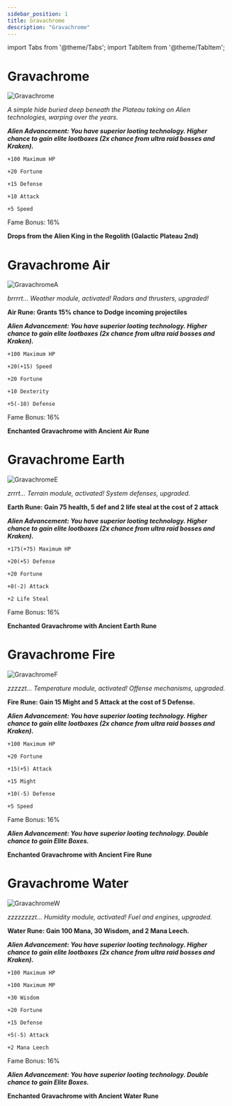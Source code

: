 ```yaml
---
sidebar_position: 1
title: Gravachrome
description: "Gravachrome"
---
```


import Tabs from '@theme/Tabs';
import TabItem from '@theme/TabItem';

<Tabs>
  <TabItem value="Gravachrome" label="Gravachrome" default>

# Gravachrome

![Gravachrome](https://vwiki.valorserver.com/api/item/picture/gravachrome)

<i>A simple hide buried deep beneath the Plateau taking on Alien technologies, warping over the years.</i>


***Alien Advancement: You have superior looting technology. Higher chance to gain elite lootboxes (2x chance from ultra raid bosses and Kraken).***

    +100 Maximum HP

    +20 Fortune

    +15 Defense

    +10 Attack

    +5 Speed

Fame Bonus: 16%

**Drops from the Alien King in the Regolith (Galactic Plateau 2nd)**

  </TabItem>
  <TabItem value="Air" label="Air">

# Gravachrome Air

![GravachromeA](https://i.imgur.com/BJb1QeF.png)

<i>brrrrt... Weather module, activated! Radars and thrusters, upgraded!</i>

**Air Rune: Grants 15% chance to Dodge incoming projectiles**


***Alien Advancement: You have superior looting technology. Higher chance to gain elite lootboxes (2x chance from ultra raid bosses and Kraken).***

    +100 Maximum HP

    +20(+15) Speed

    +20 Fortune

    +10 Dexterity

    +5(-10) Defense

Fame Bonus: 16%

**Enchanted Gravachrome with Ancient Air Rune**

  </TabItem>
  <TabItem value="Earth" label="Earth">

# Gravachrome Earth

![GravachromeE](https://i.imgur.com/EVd6VFT.png)

<i>zrrrt... Terrain module, activated! System defenses, upgraded.</i>

**Earth Rune: Gain 75 health, 5 def and 2 life steal at the cost of 2 attack** 


***Alien Advancement: You have superior looting technology. Higher chance to gain elite lootboxes (2x chance from ultra raid bosses and Kraken).***

    +175(+75) Maximum HP

    +20(+5) Defense

    +20 Fortune

    +8(-2) Attack

    +2 Life Steal

Fame Bonus: 16%

**Enchanted Gravachrome with Ancient Earth Rune**

  </TabItem>
  <TabItem value="Fire" label="Fire">

# Gravachrome Fire

![GravachromeF](https://i.imgur.com/woDjxCO.png)

<i>zzzzzt... Temperature module, activated! Offense mechanisms, upgraded.</i>

**Fire Rune: Gain 15 Might and 5 Attack at the cost of 5 Defense.**


***Alien Advancement: You have superior looting technology. Higher chance to gain elite lootboxes (2x chance from ultra raid bosses and Kraken).***

    +100 Maximum HP

    +20 Fortune
    
    +15(+5) Attack

    +15 Might

    +10(-5) Defense

    +5 Speed

Fame Bonus: 16%

***Alien Advancement: You have superior looting technology. Double chance to gain Elite Boxes.***

**Enchanted Gravachrome with Ancient Fire Rune**

  </TabItem>
  <TabItem value="Water" label="Water">

# Gravachrome Water

![GravachromeW](https://i.imgur.com/0OkffQh.png)

<i>zzzzzzzzt... Humidity module, activated! Fuel and engines, upgraded.</i>

**Water Rune: Gain 100 Mana, 30 Wisdom, and 2 Mana Leech.**


***Alien Advancement: You have superior looting technology. Higher chance to gain elite lootboxes (2x chance from ultra raid bosses and Kraken).***

    +100 Maximum HP

    +100 Maximum MP

    +30 Wisdom

    +20 Fortune

    +15 Defense

    +5(-5) Attack

    +2 Mana Leech

Fame Bonus: 16%

***Alien Advancement: You have superior looting technology. Double chance to gain Elite Boxes.***

**Enchanted Gravachrome with Ancient Water Rune**

  </TabItem>
</Tabs>

